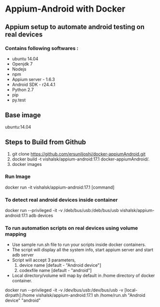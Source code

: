 # Appium-Android with Docker  

## Appium setup to automate android testing on real devices

### Contains following softwares :

* ubuntu 14.04
* Openjdk 7
* Nodejs 
* npm
* Appium server - 1.6.3
* Android SDK - r24.4.1
* Python 2.7
* pip
* py.test

## Base image

ubuntu:14.04

## Steps to Build from Github

1. git clone https://github.com/ersuniljoshi/docker-appiumAndroid.git
2. docker build -t vishalsk/appium-android:17.1 docker-appiumAndroid/.
3. docker images 

###  Run Image
   
   docker run -it vishalsk/appium-android:17.1 [command]
   
### To detect real android devices inside container
   
   docker run --privileged -it -v /deb/bus/usb:/deb/bus/usb vishalsk/appium-android:17.1 adb devices
   
### To run automation scripts on real devices using volume mapping

* Use sample run.sh file to run your scripts inside docker containers.
* The script will display all the system info, start appium server and start adb server
* Script will accept 3 parameters, 
    1. device name  [default - "Android device"]
    2. codexfile name  [default - "android"]
* Local directory/volume will map by default in /home directory of docker container.

docker run --privileged -it -v /dev/bus/usb:/dev/bus/usb -v [local-dirpath]:/home vishalsk/appium-android:17.1 sh /home/run.sh "Android device" "android"
